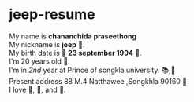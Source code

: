 # jeep-resume
My name is **chananchida praseethong**  
My nickname is **jeep** :car:.  
My birth date is :dog: **23 september 1994** :cake:.  
I'm 20 years old :girl:.  
I'm in *2nd* year at Prince of songkla university. :books:,:school:  
Present address 88 M.4 Natthawee ,Songkhla 90160 :house_with_garden:  
I love :cake:, :tea:, and :dancer:.
